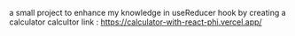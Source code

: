 a small project to enhance my knowledge in useReducer hook by creating a calculator
calcultor link : https://calculator-with-react-phi.vercel.app/
